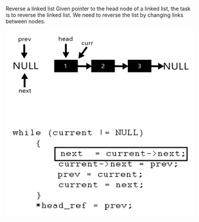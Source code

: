 Reverse a linked list
Given pointer to the head node of a linked list, the task is to reverse the linked list. We need to reverse the list by changing links between nodes.

![Reverse linked list](ReverseLL.gif)
